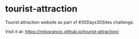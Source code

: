 # tourist-attraction

Tourist attraction website as part of #30Days30Sites challenge.

Visit it at: https://milosrancic.github.io/tourist-attraction/
